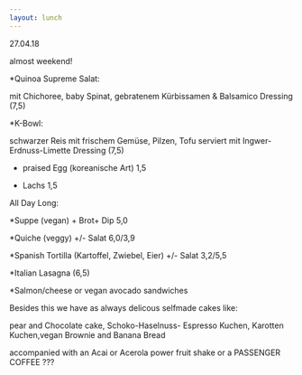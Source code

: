 ```yaml
---
layout: lunch
---
```


27.04.18

almost weekend!

\*Quinoa Supreme Salat:

mit Chichoree, baby Spinat, gebratenem K&uuml;rbissamen & Balsamico Dressing (7,5)

\*K-Bowl:

schwarzer Reis mit frischem Gem&uuml;se, Pilzen, Tofu serviert mit Ingwer-Erdnuss-Limette Dressing (7,5)

* praised Egg (koreanische Art) 1,5

* Lachs 1,5

All Day Long:

\*Suppe (vegan) + Brot+ Dip 5,0

\*Quiche (veggy) +/- Salat 6,0/3,9

\*Spanish Tortilla (Kartoffel, Zwiebel, Eier) +/- Salat 3,2/5,5

\*Italian Lasagna (6,5)

\*Salmon/cheese or vegan avocado sandwiches

Besides this we have as always delicous selfmade cakes like:

pear and Chocolate cake, Schoko-Haselnuss- Espresso Kuchen, Karotten Kuchen,vegan Brownie and Banana Bread

accompanied with an Acai or Acerola power fruit shake or a PASSENGER COFFEE ???
